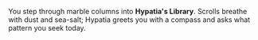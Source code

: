 You step through marble columns into **Hypatia's Library**.
Scrolls breathe with dust and sea-salt; Hypatia greets you with a compass and asks what pattern you seek today.
